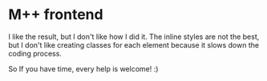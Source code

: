 # M++ frontend

I like the result, but I don't like how I did it. The inline styles are not the best, but I don't like creating classes for each element because it slows down the coding process.

So If you have time, every help is welcome! :)